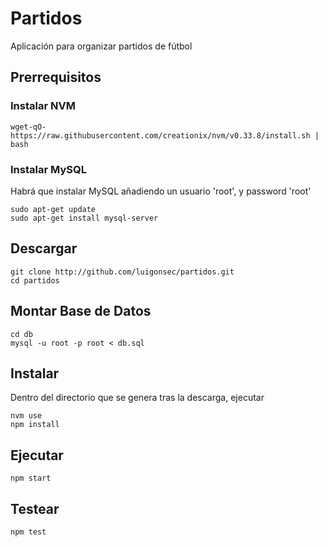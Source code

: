 # Partidos
Aplicación para organizar partidos de fútbol

## Prerrequisitos

### Instalar NVM ###

```
wget-qO-https://raw.githubusercontent.com/creationix/nvm/v0.33.8/install.sh | bash
```

### Instalar MySQL ###

Habrá que instalar MySQL añadiendo un usuario 'root', y password 'root'
```
sudo apt-get update
sudo apt-get install mysql-server
```

## Descargar
```
git clone http://github.com/luigonsec/partidos.git
cd partidos
```
## Montar Base de Datos
```
cd db
mysql -u root -p root < db.sql
```

## Instalar
Dentro del directorio que se genera tras la descarga, ejecutar

```
nvm use
npm install
```

## Ejecutar
```
npm start
```

## Testear

```
npm test
```
